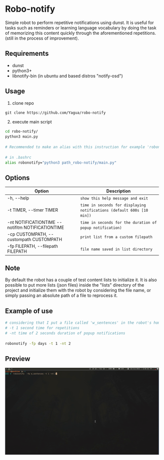 # Robo-notify

Simple robot  to perform repetitive notifications using dunst.
It is useful for tasks such as reminders or learning language
vocabulary by doing the task of memorizing this content quickly
through the aforementioned repetitions.
(still in the process of improvement).

## Requirements

- dunst
- python3+
- libnotify-bin (in ubuntu and based distros "notify-osd")

## Usage

1. clone repo
```txt
git clone https://github.com/Yagua/robo-notify
```
2. execute main script
```bash
cd robo-notify/
python3 main.py

# Recommended to make an alias with this instruction for example 'robonotify'

# in .bashrc
alias robonotify="python3 path_robo-notify/main.py"
```

## Options

| Option                                           | Description                                                            |
|--------------------------------------------------|------------------------------------------------------------------------|
| -h, --help                                       | `show this help message and exit`                                      |
| -t  TIMER, --timer TIMER                         | `time in seconds for displaying notifications (default 600s [10 min])` |
| -nt NOTIFICATIONTIME --notifitm NOTIFICATIONTIME | `time in seconds for the duration of popup notification)`              |
| -cp CUSTOMPATH, --custompath CUSTOMPATH          | `print list from a custom filepath`                                    |
| -fp FILEPATH, --filepath FILEPATH                | `file name saved in list directory`                                    |

## Note

By default the robot has a couple of test content lists to initialize it.
It is also possible to put more lists (json files) inside the "lists"
directory of the project and initialize them with the robot by considering
the file name, or simply passing an absolute path of a file to reprocess it.

## Example of use

```bash
# considering that I put a file called 'w_sentences' in the robot's home directory
# -t 1 second time for repetitions
# -nt time of 2 seconds duration of popup notifications

robonotify -fp days -t 1 -nt 2
```
## Preview
![prev](./media/roboprev.gif)
